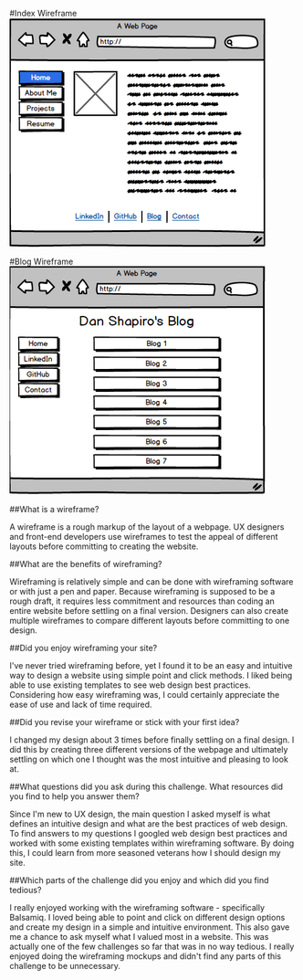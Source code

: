 #Index Wireframe
<img src="https://github.com/dshaps10/phase-0/blob/master/week-2/imgs/wireframe-index.jpg">

#Blog Wireframe
<img src="https://github.com/dshaps10/phase-0/blob/master/week-2/imgs/wireframe-blog-index.jpg">

##What is a wireframe?

A wireframe is a rough markup of the layout of a webpage.  UX designers and front-end developers use wireframes to test the appeal of different layouts before committing to creating the website.

##What are the benefits of wireframing?

Wireframing is relatively simple and can be done with wireframing software or with just a pen and paper.  Because wireframing is supposed to be a rough draft, it requires less commitment and resources than coding an entire website before settling on a final version.  Designers can also create multiple wireframes to compare different layouts before committing to one design.

##Did you enjoy wireframing your site?

I've never tried wireframing before, yet I found it to be an easy and intuitive way to design a website using simple point and click methods.  I liked being able to use existing templates to see web design best practices.  Considering how easy wireframing was, I could certainly appreciate the ease of use and lack of time required.

##Did you revise your wireframe or stick with your first idea?

I changed my design about 3 times before finally settling on a final design.  I did this by creating three different versions of the webpage and ultimately settling on which one I thought was the most intuitive and pleasing to look at.

##What questions did you ask during this challenge.  What resources did you find to help you answer them?

Since I'm new to UX design, the main question I asked myself is what defines an intuitive design and what are the best practices of web design.  To find answers to my questions I googled web design best practices and worked with some existing templates within wireframing software.  By doing this, I could learn from more seasoned veterans how I should design my site.

##Which parts of the challenge did you enjoy and which did you find tedious?

I really enjoyed working with the wireframing software - specifically Balsamiq. I loved being able to point and click on different design options and create my design in a simple and intuitive environment.  This also gave me a chance to ask myself what I valued most in a website.  This was actually one of the few challenges so far that was in no way tedious.  I really enjoyed doing the wireframing mockups and didn't find any parts of this challenge to be unnecessary.